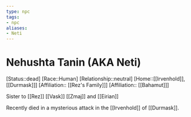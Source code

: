 ```yaml
---
type: npc
tags: 
- npc
aliases:
- Neti
---
```


# Nehushta Tanin (AKA Neti)
[Status::dead]
[Race::Human]
[Relationship::neutral]
[Home::[[Irvenhold]], [[Durmask]]]
[Affiliation:: [[Rez's Family]]]
[Affiliation:: [[Bahamut]]]

Sister to [[Rez]] [[Vask]] [[Zmaj]] and [[Eirian]]

Recently died in a mysterious attack in the [[Irvenhold]] of [[Durmask]].